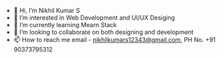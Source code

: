 - 👋 Hi, I’m Nikhil Kumar S
- 👀 I’m interested in Web Development and UI/UX Desiging
- 🌱 I’m currently learning Mearn Stack 
- 💞️ I’m looking to collaborate on both designing and development
- 📫 How to reach me email - nikhilkumars12343@gmail.com, PH No. +91 90373795312

<!---
nikhilkumar202002/nikhilkumar202002 is a ✨ special ✨ repository because its `README.md` (this file) appears on your GitHub profile.
You can click the Preview link to take a look at your changes.
--->
